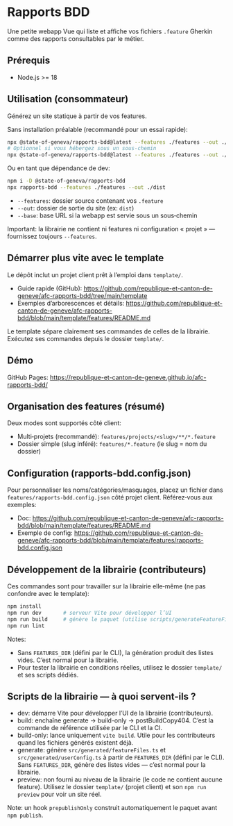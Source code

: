 # Rapports BDD

Une petite webapp Vue qui liste et affiche vos fichiers `.feature` Gherkin comme des rapports consultables par le métier.

## Prérequis
- Node.js >= 18

## Utilisation (consommateur)
Générez un site statique à partir de vos features.

Sans installation préalable (recommandé pour un essai rapide):
```sh
npx @state-of-geneva/rapports-bdd@latest --features ./features --out ./dist
# Optionnel si vous hébergez sous un sous-chemin
npx @state-of-geneva/rapports-bdd@latest --features ./features --out ./dist --base /mon-sous-chemin/
```

Ou en tant que dépendance de dev:
```sh
npm i -D @state-of-geneva/rapports-bdd
npx rapports-bdd --features ./features --out ./dist
```

- `--features`: dossier source contenant vos `.feature`
- `--out`: dossier de sortie du site (ex: `dist`)
- `--base`: base URL si la webapp est servie sous un sous‑chemin

Important: la librairie ne contient ni features ni configuration « projet » — fournissez toujours `--features`.

## Démarrer plus vite avec le template
Le dépôt inclut un projet client prêt à l’emploi dans `template/`.

- Guide rapide (GitHub): https://github.com/republique-et-canton-de-geneve/afc-rapports-bdd/tree/main/template
- Exemples d’arborescences et détails: https://github.com/republique-et-canton-de-geneve/afc-rapports-bdd/blob/main/template/features/README.md

Le template sépare clairement ses commandes de celles de la librairie. Exécutez ses commandes depuis le dossier `template/`.

## Démo
GitHub Pages: https://republique-et-canton-de-geneve.github.io/afc-rapports-bdd/

## Organisation des features (résumé)
Deux modes sont supportés côté client:
- Multi‑projets (recommandé): `features/projects/<slug>/**/*.feature`
- Dossier simple (slug inféré): `features/*.feature` (le slug = nom du dossier)

## Configuration (rapports-bdd.config.json)
Pour personnaliser les noms/catégories/masquages, placez un fichier dans `features/rapports-bdd.config.json` côté projet client. Référez‑vous aux exemples:
- Doc: https://github.com/republique-et-canton-de-geneve/afc-rapports-bdd/blob/main/template/features/README.md
- Exemple de config: https://github.com/republique-et-canton-de-geneve/afc-rapports-bdd/blob/main/template/features/rapports-bdd.config.json

## Développement de la librairie (contributeurs)
Ces commandes sont pour travailler sur la librairie elle‑même (ne pas confondre avec le template):

```sh
npm install
npm run dev       # serveur Vite pour développer l’UI
npm run build     # génère le paquet (utilise scripts/generateFeatureFiles.js)
npm run lint
```

Notes:
- Sans `FEATURES_DIR` (défini par le CLI), la génération produit des listes vides. C’est normal pour la librairie.
- Pour tester la librairie en conditions réelles, utilisez le dossier `template/` et ses scripts dédiés.


## Scripts de la librairie — à quoi servent-ils ?
- dev: démarre Vite pour développer l’UI de la librairie (contributeurs).
- build: enchaîne generate → build-only → postBuildCopy404. C’est la commande de référence utilisée par le CLI et la CI.
- build-only: lance uniquement `vite build`. Utile pour les contributeurs quand les fichiers générés existent déjà.
- generate: génère `src/generated/featureFiles.ts` et `src/generated/userConfig.ts` à partir de `FEATURES_DIR` (défini par le CLI). Sans `FEATURES_DIR`, génère des listes vides — c’est normal pour la librairie.
- preview: non fourni au niveau de la librairie (le code ne contient aucune feature). Utilisez le dossier `template/` (projet client) et son `npm run preview` pour voir un site réel.

Note: un hook `prepublishOnly` construit automatiquement le paquet avant `npm publish`.
